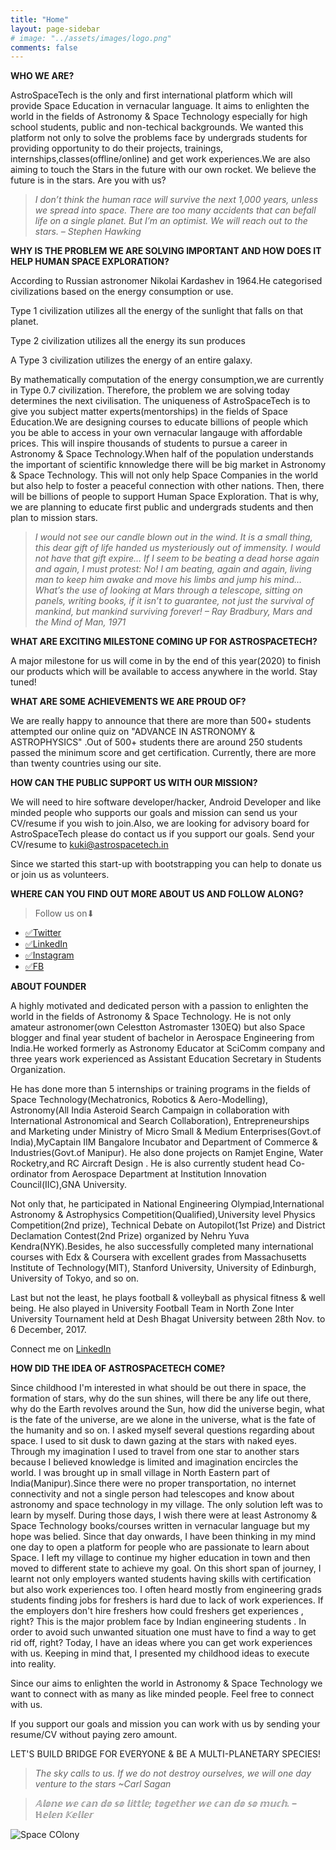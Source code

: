 ```yaml
---
title: "Home"
layout: page-sidebar
# image: "../assets/images/logo.png"
comments: false
---
```


**WHO WE ARE?**

AstroSpaceTech is the only  and first international platform which will provide Space Education in vernacular language. It aims to enlighten the world in the fields of Astronomy & Space Technology especially for high school students, public and non-techical backgrounds. We wanted this platform not only to solve the problems face by undergrads students for providing opportunity to do their projects, trainings, internships,classes(offline/online) and get work experiences.We are also aiming to touch the Stars in the future with our own rocket. We believe the future is in the stars. Are you with us? 

> *I don’t think the human race will survive the next 1,000 years, unless we spread into space. There are too many accidents that can befall life on a single planet. But I’m an optimist. We will reach out to the stars. – Stephen Hawking*



**WHY IS THE PROBLEM WE ARE SOLVING IMPORTANT AND HOW DOES IT HELP HUMAN SPACE EXPLORATION?**

According to Russian astronomer Nikolai Kardashev in 1964.He categorised civilizations based on the energy consumption or use.

Type 1 civilization utilizes all the energy of the sunlight that falls on that planet.

Type 2 civilization utilizes all the energy its sun produces

A Type 3 civilization utilizes the energy of an entire galaxy.

By mathematically computation of the energy consumption,we are currently in Type 0.7 civilization. Therefore, the problem we are solving today determines the next civilisation. The uniqueness of AstroSpaceTech is to give you subject matter experts(mentorships) in the fields of Space Education.We are designing courses to educate billions of people which you be able to access in your own vernacular langauge with affordable prices. This will inspire thousands of students to pursue a career in Astronomy & Space Technology.When half of the population understands the important of scientific knnowledge  there will be big market in Astronomy & Space Technology. This will not only help  Space Companies in the world but also  help to foster a peaceful connection with other nations. Then, there will be billions of people to support Human Space Exploration. That is why, we are planning to educate first public and undergrads students and then plan to mission stars. 

> *I would not see our candle blown out in the wind. It is a small thing, this dear gift of life handed us mysteriously out of immensity. I would not have that gift expire… If I seem to be beating a dead horse again and again, I must protest: No! I am beating, again and again, living man to keep him awake and move his limbs and jump his mind… What’s the use of looking at Mars through a telescope, sitting on panels, writing books, if it isn’t to guarantee, not just the survival of mankind, but mankind surviving forever! – Ray Bradbury, Mars and the Mind of Man, 1971*


**WHAT ARE EXCITING MILESTONE COMING UP FOR ASTROSPACETECH?**

A major milestone for us will come in by the end of this year(2020) to finish our products which will be available to access anywhere in the world. Stay tuned! 


**WHAT ARE SOME ACHIEVEMENTS WE ARE PROUD OF?**

We are really happy to announce that there are more than 500+ students attempted our online quiz on "ADVANCE IN ASTRONOMY & ASTROPHYSICS" .Out of 500+ students there are around 250 students passed the minimum score and get certification. Currently, there are more than twenty countries using our site. 


**HOW CAN THE PUBLIC SUPPORT US WITH OUR MISSION?**

We will need to hire software developer/hacker, Android Developer and like minded people who supports our goals and mission can send us your CV/resume if you wish to join.Also, we are looking for advisory board for AstroSpaceTech please do contact us if you support our goals. Send your CV/resume to kuki@astrospacetech.in

Since we started this start-up with bootstrapping you can help to donate us or join us as volunteers. 

**WHERE CAN YOU FIND OUT MORE ABOUT US AND FOLLOW ALONG?**

> Follow us on⬇
  - [✅Twitter](https://twitter.com/_AstroSpaceTech)
  - [✅LinkedIn](http://LinkedIn.com/company/astrospacetech)
  - [✅Instagram](https://Instagram.com/AstroSpaceTech)
  - [✅FB](https://www.facebook.com/astrospacetech.in)


**ABOUT FOUNDER**

A highly motivated and dedicated person with a passion to enlighten the world in the fields of Astronomy & Space Technology. He is not only amateur astronomer(own Celestton Astromaster 130EQ) but also Space blogger and final year student of bachelor in Aerospace Engineering from India.He worked formerly as Astronomy Educator at SciComm company and three years work experienced as Assistant Education Secretary in Students Organization. 

He has done more than 5 internships or training programs in the fields of Space Technology(Mechatronics, Robotics & Aero-Modelling), Astronomy(All India Asteroid Search Campaign in collaboration with International Astronomical and Search Collaboration), Entrepreneurships and Marketing under Ministry of Micro Small & Medium Enterprises(Govt.of India),MyCaptain IIM Bangalore Incubator and Department of Commerce & Industries(Govt.of Manipur). He also done projects on Ramjet Engine, Water Rocketry,and RC Aircraft Design . He is also currently student head Co-ordinator from Aerospace Department at Institution Innovation Council(IIC),GNA University.

Not only that, he participated in National Engineering Olympiad,International Astronomy & Astrophysics Competition(Qualified),University level Physics Competition(2nd prize), Technical Debate on Autopilot(1st Prize) and District Declamation Contest(2nd Prize) organized by Nehru Yuva Kendra(NYK).Besides, he also successfully completed many international courses with Edx & Coursera with excellent grades from Massachusetts Institute of Technology(MIT), Stanford University, University of Edinburgh, University of Tokyo, and so on. 

Last but not the least, he plays football & volleyball as physical fitness & well being. He also played in University Football Team in North Zone Inter University Tournament held at Desh Bhagat University between 28th Nov. to 6 December, 2017.

Connect me on [LinkedIn](https://www.linkedin.com/in/astromuon-kuki-9a7121156)


**HOW DID THE IDEA OF ASTROSPACETECH COME?**

 Since childhood I'm interested in what should be out there in space, the formation of stars, why do the sun shines, will there be any life out there, why do the Earth revolves around the Sun, how did the universe begin, what is the fate of the universe, are we alone in the universe, what is the fate of the humanity and so on. I asked myself several  questions regarding about space. I used to sit dusk to dawn gazing at the stars with naked eyes. Through my imagination I used to travel from one star to another stars because I believed knowledge is limited and imagination encircles the world. I was brought up in small village in North Eastern part of India(Manipur).Since there were no proper transportation, no internet connectivity and not a single person had telescopes and know about astronomy and space technology in my village. The only solution left was to learn by myself. During those days, I wish there were at least Astronomy & Space Technology books/courses written in vernacular language but my hope was belied. Since that day onwards, I have been thinking in my mind one day  to open a platform for people who are passionate to learn about Space. I left my village to continue my higher education in town and then moved to different state to achieve my goal. On this short span of journey, I learnt not only employers wanted students having skills with certification but also work experiences too. I often heard mostly from engineering grads students  finding  jobs for freshers is hard due to lack of work experiences. If the employers don't hire freshers how could freshers get experiences , right? This is the major problem face by Indian engineering students . In order to avoid such unwanted situation one must have to find a way to get rid off, right? Today, I have an ideas where you can get work experiences with us. Keeping in mind that, I presented my childhood ideas to execute into reality.

Since our aims to enlighten the world in Astronomy & Space Technology we want to connect with as many as like minded people. Feel free to connect with us. 

If you support our goals and mission you can work with us by sending your resume/CV without paying zero amount.

LET'S BUILD BRIDGE FOR EVERYONE
                   &
BE  A MULTI-PLANETARY        SPECIES!

> *The sky calls to us. If we do not destroy ourselves, we will one day venture to the stars ~Carl Sagan*

> *𝔸𝕝𝕠𝕟𝕖 𝕨𝕖 𝕔𝕒𝕟 𝕕𝕠 𝕤𝕠 𝕝𝕚𝕥𝕥𝕝𝕖; 𝕥𝕠𝕘𝕖𝕥𝕙𝕖𝕣 𝕨𝕖 𝕔𝕒𝕟 𝕕𝕠 𝕤𝕠 𝕞𝕦𝕔𝕙. – ℍ𝕖𝕝𝕖𝕟 𝕂𝕖𝕝𝕝𝕖𝕣*

![Space COlony](https://astrospacetech.in/assets/images/store/FB_IMG_1595768509722.jpg)
